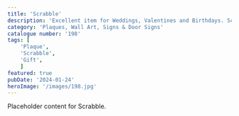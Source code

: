 ```yaml
---
title: 'Scrabble'
description: 'Excellent item for Weddings, Valentines and Birthdays. Scrabble wall art. 3 alternative tiles available. Flat. Embossed or Sunk in. 2 holders also available seperate tiles for unlimited names and set plates which hold upto 8 tiles. '
category: 'Plaques, Wall Art, Signs & Door Signs'
catalogue number: '198'
tags: [
    'Plaque', 
    'Scrabble', 
    'Gift',
    ]
featured: true
pubDate: '2024-01-24'
heroImage: '/images/198.jpg'
---
```


Placeholder content for Scrabble.